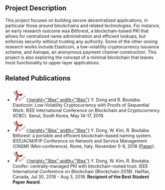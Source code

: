 ## Project Description

This project focuses on building secure decentralized applications, in particular those around blockchains and related technologies. For instance, an early research outcome was Bitforest, a blockchain-based PKI that allows for centralized name administration and efficient lookups, but enforces security without trusting any authority. Some of the other onoing research works include Elasticoin, a low-volatility cryptocurrency issuance scheme, and Astrape, an anonymous payment channel construction. This project is also exploring the concept of a minimal blockchain that leaves most functionality to upper-layer applications.

## Related Publications
- [![Paper](assets/pdflogo.gif){:height="18px" width="16px"}](http://rboutaba.cs.uwaterloo.ca/Papers/Conferences/2019/DongICBC19.pdf) Y. Dong and R. Boutaba. Elasticoin: Low-Volatility Cryptocurrency with Proofs of Sequential Work. IEEE International Conference on Blockchain and Cryptocurrency (ICBC). Seoul, South Korea, May 14-17, 2019.
- [![Paper](assets/pdflogo.gif){:height="18px" width="16px"}](http://rboutaba.cs.uwaterloo.ca/Papers/Conferences/2018/DongCNSM18.pdf) Y. Dong, W. Kim, R. Boutaba. Bitforest: a portable and efficient blockchain-based naming system. IEEE/ACM/IFIP Conference on Network and Service Management (CNSM) (Mini-conference). Rome, Italy. November 5-9, 2018 ([Paper](http://rboutaba.cs.uwaterloo.ca/Papers/Conferences/2018/DongCNSM18.pdf)).
- [![Paper](assets/pdflogo.gif){:height="18px" width="16px"}](http://rboutaba.cs.uwaterloo.ca/Papers/Conferences/2018/DongBLOCKCHAIN18.pdf) Y. Dong, W. Kim, R. Boutaba. Conifer: centrally-managed PKI with blockchain-rooted trust. IEEE International Conference on Blockchain (Blockchain-2018). Halifax, Canada, Jul 30, 2018 - Aug 3, 2018. **Recipient of the Best Student Paper Award**.
